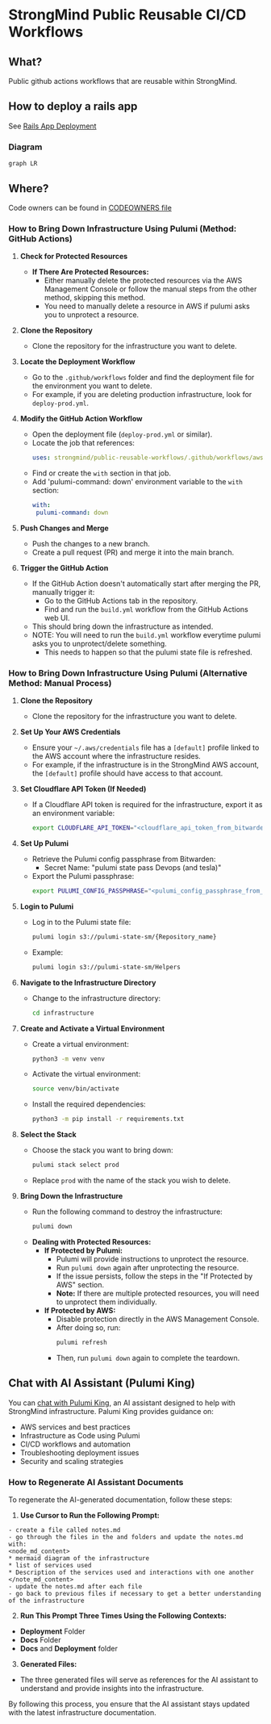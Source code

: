 # StrongMind Public Reusable CI/CD Workflows

## What?

Public github actions workflows that are reusable within StrongMind.

## How to deploy a rails app
See [Rails App Deployment](./docs/rails-app-deployment.md)

### Diagram

```mermaid
graph LR

```

## Where?

Code owners can be found in [CODEOWNERS file](./CODEOWNERS)

### How to Bring Down Infrastructure Using Pulumi (Method: GitHub Actions)

1. **Check for Protected Resources**
   - **If There Are Protected Resources:**
     - Either manually delete the protected resources via the AWS Management Console or follow the manual steps from the other method, skipping this method.
     - You need to manually delete a resource in AWS if pulumi asks you to unprotect a resource.

2. **Clone the Repository**
   - Clone the repository for the infrastructure you want to delete.

3. **Locate the Deployment Workflow**
   - Go to the `.github/workflows` folder and find the deployment file for the environment you want to delete.
   - For example, if you are deleting production infrastructure, look for `deploy-prod.yml`.

4. **Modify the GitHub Action Workflow**
   - Open the deployment file (`deploy-prod.yml` or similar).
   - Locate the job that references:
     ```yaml
     uses: strongmind/public-reusable-workflows/.github/workflows/aws-deploy.yml@main
     ```
   - Find or create the `with` section in that job.
   - Add 'pulumi-command: down' environment variable to the `with` section:
     ```yaml
     with:
      pulumi-command: down
     ```

5. **Push Changes and Merge**
   - Push the changes to a new branch.
   - Create a pull request (PR) and merge it into the main branch.

6. **Trigger the GitHub Action**
   - If the GitHub Action doesn't automatically start after merging the PR, manually trigger it:
     - Go to the GitHub Actions tab in the repository.
     - Find and run the `build.yml` workflow from the GitHub Actions web UI.
   - This should bring down the infrastructure as intended.
   - NOTE: You will need to run the `build.yml` workflow everytime pulumi asks you to unprotect/delete something.
     - This needs to happen so that the pulumi state file is refreshed.

### How to Bring Down Infrastructure Using Pulumi (Alternative Method: Manual Process)

1. **Clone the Repository**
   - Clone the repository for the infrastructure you want to delete.

2. **Set Up Your AWS Credentials**
   - Ensure your `~/.aws/credentials` file has a `[default]` profile linked to the AWS account where the infrastructure resides.
   - For example, if the infrastructure is in the StrongMind AWS account, the `[default]` profile should have access to that account.

3. **Set Cloudflare API Token (If Needed)**
   - If a Cloudflare API token is required for the infrastructure, export it as an environment variable:
     ```bash
     export CLOUDFLARE_API_TOKEN="<cloudflare_api_token_from_bitwarden>"
     ```

4. **Set Up Pulumi**
   - Retrieve the Pulumi config passphrase from Bitwarden:
     - Secret Name: "pulumi state pass Devops (and tesla)"
   - Export the Pulumi passphrase:
     ```bash
     export PULUMI_CONFIG_PASSPHRASE="<pulumi_config_passphrase_from_bitwarden>"
     ```

5. **Login to Pulumi**
   - Log in to the Pulumi state file:
     ```bash
     pulumi login s3://pulumi-state-sm/{Repository_name}
     ```
   - Example:
     ```bash
     pulumi login s3://pulumi-state-sm/Helpers
     ```

6. **Navigate to the Infrastructure Directory**
   - Change to the infrastructure directory:
     ```bash
     cd infrastructure
     ```

7. **Create and Activate a Virtual Environment**
   - Create a virtual environment:
     ```bash
     python3 -m venv venv
     ```
   - Activate the virtual environment:
     ```bash
     source venv/bin/activate
     ```
   - Install the required dependencies:
     ```bash
     python3 -m pip install -r requirements.txt
     ```

8. **Select the Stack**
   - Choose the stack you want to bring down:
     ```bash
     pulumi stack select prod
     ```
   - Replace `prod` with the name of the stack you wish to delete.

9. **Bring Down the Infrastructure**
   - Run the following command to destroy the infrastructure:
     ```bash
     pulumi down
     ```
   - **Dealing with Protected Resources:**
     - **If Protected by Pulumi:**
       - Pulumi will provide instructions to unprotect the resource.
       - Run `pulumi down` again after unprotecting the resource.
       - If the issue persists, follow the steps in the "If Protected by AWS" section.
       - **Note:** If there are multiple protected resources, you will need to unprotect them individually.
     - **If Protected by AWS:**
       - Disable protection directly in the AWS Management Console.
       - After doing so, run:
         ```bash
         pulumi refresh
         ```
       - Then, run `pulumi down` again to complete the teardown.


## Chat with AI Assistant (Pulumi King)

You can [chat with Pulumi King](https://chatgpt.com/g/g-67bcb0b91c388191a2812a788901a882-pulumi-king), an AI assistant designed to help with StrongMind infrastructure. Palumi King provides guidance on:

- AWS services and best practices
- Infrastructure as Code using Pulumi
- CI/CD workflows and automation
- Troubleshooting deployment issues
- Security and scaling strategies

### How to Regenerate AI Assistant Documents
To regenerate the AI-generated documentation, follow these steps:

1. **Use Cursor to Run the Following Prompt:**
```
- create a file called notes.md
- go through the files in the and folders and update the notes.md with:
<node_md_content>
* mermaid diagram of the infrastructure
* list of services used
* Description of the services used and interactions with one another
</note_md_content>
- update the notes.md after each file
- go back to previous files if necessary to get a better understanding of the infrastructure
```
2. **Run This Prompt Three Times Using the Following Contexts:**

  * **Deployment** Folder
  * **Docs** Folder
  * **Docs** and **Deployment** folder
3. **Generated Files:**

  * The three generated files will serve as references for the AI assistant to understand and provide insights into the infrastructure.

By following this process, you ensure that the AI assistant stays updated with the latest infrastructure documentation.